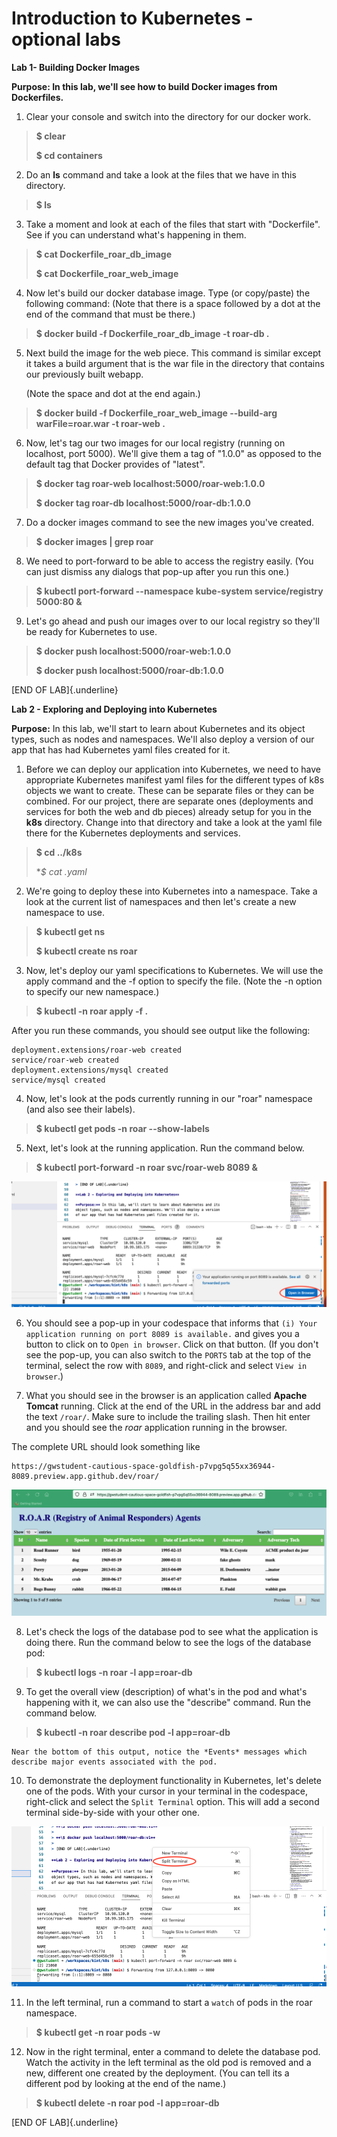 # Introduction to Kubernetes - optional labs

**Lab 1- Building Docker Images**

**Purpose: In this lab, we'll see how to build Docker images from Dockerfiles.**

1. Clear your console and switch into the directory for our docker work.
>
> **\$ clear**
>
> **\$ cd containers**
>

2.  Do an **ls** command and take a look at the files that we have in
    this directory.

>
> **\$ ls**
>

3.  Take a moment and look at each of the files that start with
    "Dockerfile". See if you can understand what's happening in them.
>
> **\$ cat Dockerfile_roar_db_image**
>
> **\$ cat Dockerfile_roar_web_image**
>

4.  Now let's build our docker database image. Type (or copy/paste) the
    following command: (Note that there is a space followed by a dot at
    the end of the command that must be there.)
>
> **\$ docker build -f Dockerfile_roar_db_image -t roar-db .**
>

5.  Next build the image for the web piece. This command is similar
    except it takes a build argument that is the war file in the
    directory that contains our previously built webapp.

    (Note the space and dot at the end again.)

>
> **\$ docker build -f Dockerfile_roar_web_image \--build-arg warFile=roar.war -t roar-web .**
>

6.  Now, let's tag our two images for our local registry (running on
    localhost, port 5000). We'll give them a tag of "1.0.0" as opposed to
    the default tag that Docker provides of "latest".

>
> **\$ docker tag roar-web localhost:5000/roar-web:1.0.0**
>
> **\$ docker tag roar-db localhost:5000/roar-db:1.0.0**
>

7.  Do a docker images command to see the new images you've created.

>
> **\$ docker images \| grep roar**
>

8. We need to port-forward to be able to access the registry easily. (You can just dismiss any dialogs that pop-up after you run this one.)

> 
> **\$ kubectl port-forward --namespace kube-system service/registry 5000:80 &**
>

9. Let's go ahead and push our images over to our local registry so
they'll be ready for Kubernetes to use.

>
> **\$ docker push localhost:5000/roar-web:1.0.0**
>
> **\$ docker push localhost:5000/roar-db:1.0.0**
>
>
 [END OF LAB]{.underline}

**Lab 2 - Exploring and Deploying into Kubernetes**

**Purpose:** In this lab, we'll start to learn about Kubernetes and its
object types, such as nodes and namespaces. We'll also deploy a version
of our app that has had Kubernetes yaml files created for it.

1.  Before we can deploy our application into Kubernetes, we need to
    have appropriate Kubernetes manifest yaml files for the different
    types of k8s objects we want to create. These can be separate files
    or they can be combined. For our project, there are separate ones
    (deployments and services for both the web and db pieces) already
    setup for you in the **k8s** directory. Change into that
    directory and take a look at the yaml file there for the Kubernetes
    deployments and services.
>
> **\$ cd ../k8s**
>
> **\$ cat *.yaml**
>

2.  We're going to deploy these into Kubernetes into a namespace. Take a
    look at the current list of namespaces and then let's create a new
    namespace to use.
>
> **\$ kubectl get ns**
>
> **\$ kubectl create ns roar**
>

3.  Now, let's deploy our yaml specifications to Kubernetes. We will use
    the apply command and the -f option to specify the file. (Note the
    -n option to specify our new namespace.)
>
> **\$ kubectl -n roar apply -f .**
>
After you run these commands, you should see output like the following:

```console
deployment.extensions/roar-web created
service/roar-web created
deployment.extensions/mysql created
service/mysql created
```

4.  Now, let's look at the pods currently running in our "roar"
    namespace (and also see their labels).
>
> **\$ kubectl get pods -n roar \--show-labels**
>

5.  Next, let's look at the running application.  Run the command below.

> 
> **\$ kubectl port-forward -n roar svc/roar-web 8089 &**
>
![Port pop-up](./images/kint6.png?raw=true "Port pop-up")

6.  You should see a pop-up in your codespace that informs that `(i) Your application running on port 8089 is available.` and gives you a button to click on to `Open in browser`.  Click on that button. (If you don't see the pop-up, you can also switch to the `PORTS` tab at the top of the terminal, select the row with `8089`, and right-click and select `View in browser`.)

7.  What you should see in the browser is an application called **Apache Tomcat** running. Click at the end of the URL in the address bar and add the text `/roar/`.  Make sure to include the trailing slash.  Then hit enter and you should see the *roar* application running in the browser.

The complete URL should look something like
```console
https://gwstudent-cautious-space-goldfish-p7vpg5q55xx36944-8089.preview.app.github.dev/roar/
```
![Running app in K8s](./images/kint5.png?raw=true "Running app in K8s")

8.  Let's check the logs of the database pod to see what the application is doing there. 
    Run the command below to see the logs of the database pod:
>
> **\$ kubectl logs -n roar -l app=roar-db**
>

9.  To get the overall view (description) of what's in the pod and what's happening
    with it, we can also use the "describe" command. Run the command below.
>
> **\$ kubectl -n roar describe pod -l app=roar-db**
>
    Near the bottom of this output, notice the *Events* messages which describe major events associated with the pod.

10.  To demonstrate the deployment functionality in Kubernetes, let's delete one of the pods. With your cursor in your terminal in the codespace, right-click and select the `Split Terminal` option. This will add a second terminal side-by-side with your other one.

![Splitting the terminal](./images/kint7.png?raw=true "Splitting the terminal")

11.  In the left terminal, run a command to start a `watch` of pods in the roar namespace.
>
> **\$ kubectl get -n roar pods -w**
>
12. Now in the right terminal, enter a command to delete the database pod. Watch the activity in the left terminal as the old pod is removed and a new, different one created by the deployment. (You can tell its a different pod by looking at the end of the name.)
>
> **\$ kubectl delete -n roar pod -l app=roar-db**
>

[END OF LAB]{.underline}
